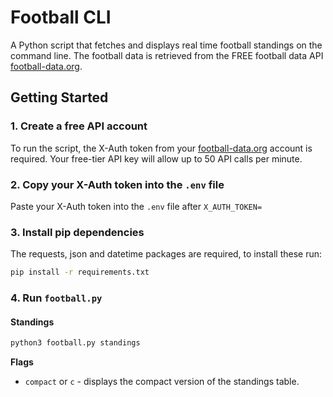 # Football CLI

A Python script that fetches and displays real time football standings on the command line.
The football data is retrieved from the FREE football data API [football-data.org](https://www.football-data.org/).

## Getting Started

### 1. Create a free API account

To run the script, the X-Auth token from your [football-data.org](https://www.football-data.org/) account is required. Your free-tier API key will allow up to 50 API calls per minute.

### 2. Copy your X-Auth token into the <code>.env</code> file

Paste your X-Auth token into the <code>.env</code> file after <code>X_AUTH_TOKEN=</code>

### 3. Install pip dependencies

The requests, json and datetime packages are required, to install these run:

```bash
pip install -r requirements.txt
```

### 4. Run <code>football.py</code>

#### Standings

```bash
python3 football.py standings
```

**Flags**

- <code>compact</code> or <code>c</code> - displays the compact version of the standings table.
